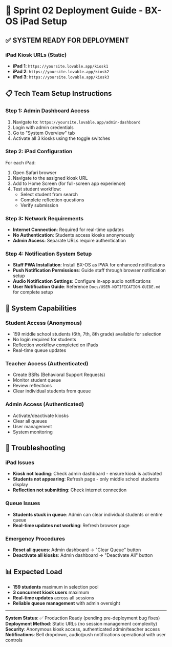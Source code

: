 # 🚀 Sprint 02 Deployment Guide - BX-OS iPad Setup

## ✅ SYSTEM READY FOR DEPLOYMENT

### iPad Kiosk URLs (Static)
- **iPad 1**: `https://yoursite.lovable.app/kiosk1`
- **iPad 2**: `https://yoursite.lovable.app/kiosk2`  
- **iPad 3**: `https://yoursite.lovable.app/kiosk3`

## 📋 Tech Team Setup Instructions

### Step 1: Admin Dashboard Access
1. Navigate to: `https://yoursite.lovable.app/admin-dashboard`
2. Login with admin credentials
3. Go to "System Overview" tab
4. Activate all 3 kiosks using the toggle switches

### Step 2: iPad Configuration
For each iPad:
1. Open Safari browser
2. Navigate to the assigned kiosk URL
3. Add to Home Screen (for full-screen app experience)
4. Test student workflow:
   - Select student from search
   - Complete reflection questions
   - Verify submission

### Step 3: Network Requirements
- **Internet Connection**: Required for real-time updates
- **No Authentication**: Students access kiosks anonymously
- **Admin Access**: Separate URLs require authentication

### Step 4: Notification System Setup
- **Staff PWA Installation**: Install BX-OS as PWA for enhanced notifications
- **Push Notification Permissions**: Guide staff through browser notification setup
- **Audio Notification Settings**: Configure in-app audio notifications
- **User Notification Guide**: Reference `Docs/USER-NOTIFICATION-GUIDE.md` for complete setup

## 🎯 System Capabilities

### Student Access (Anonymous)
- 159 middle school students (6th, 7th, 8th grade) available for selection
- No login required for students
- Reflection workflow completed on iPads
- Real-time queue updates

### Teacher Access (Authenticated)
- Create BSRs (Behavioral Support Requests)
- Monitor student queue
- Review reflections
- Clear individual students from queue

### Admin Access (Authenticated)
- Activate/deactivate kiosks
- Clear all queues
- User management
- System monitoring

## 🔧 Troubleshooting

### iPad Issues
- **Kiosk not loading**: Check admin dashboard - ensure kiosk is activated
- **Students not appearing**: Refresh page - only middle school students display
- **Reflection not submitting**: Check internet connection

### Queue Issues
- **Students stuck in queue**: Admin can clear individual students or entire queue
- **Real-time updates not working**: Refresh browser page

### Emergency Procedures
- **Reset all queues**: Admin dashboard → "Clear Queue" button
- **Deactivate all kiosks**: Admin dashboard → "Deactivate All" button

## 📊 Expected Load
- **159 students** maximum in selection pool
- **3 concurrent kiosk users** maximum
- **Real-time updates** across all sessions
- **Reliable queue management** with admin oversight

---

**System Status**: ✅ Production Ready (pending pre-deployment bug fixes)
**Deployment Method**: Static URLs (no session management complexity)
**Security**: Anonymous kiosk access, authenticated admin/teacher access
**Notifications**: Bell dropdown, audio/push notifications operational with user controls